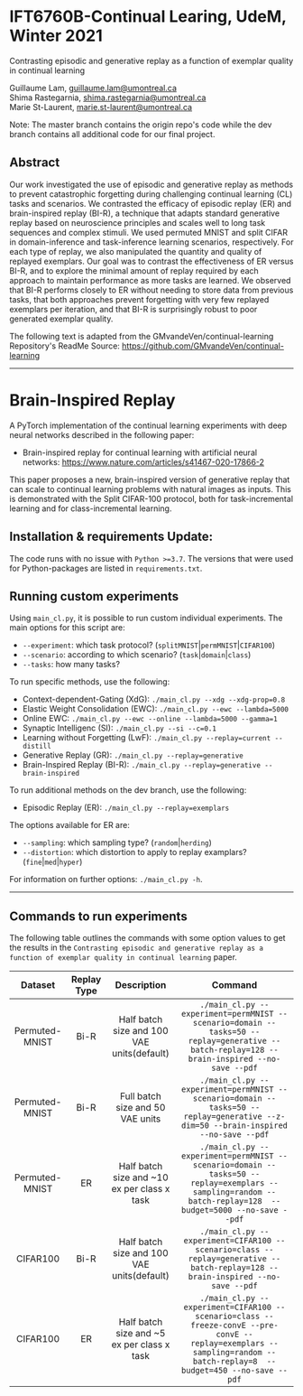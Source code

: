 # IFT6760B-Continual Learing, UdeM, Winter 2021

Contrasting episodic and generative replay as a function of exemplar quality in continual learning

Guillaume Lam, guillaume.lam@umontreal.ca \
Shima Rastegarnia, shima.rastegarnia@umontreal.ca \
Marie St-Laurent, marie.st-laurent@umontreal.ca 

Note: The master branch contains the origin repo's code while the dev branch contains all additional code for our final project.

## Abstract

Our work investigated the use of episodic and generative replay as methods to prevent catastrophic forgetting during challenging continual learning (CL) tasks and scenarios. We contrasted the efficacy of episodic replay (ER) and brain-inspired replay (BI-R), a technique that adapts standard generative replay based on neuroscience principles and scales well to long task sequences and complex stimuli. We used permuted MNIST and split CIFAR in domain-inference and task-inference learning scenarios, respectively. For each type of replay, we also manipulated the quantity and quality of replayed exemplars. Our goal was to contrast the effectiveness of ER versus BI-R, and to explore the minimal amount of replay required by each approach to maintain performance as more tasks are learned. We observed that BI-R performs closely to ER without needing to store data from previous tasks, that both approaches prevent forgetting with very few replayed exemplars per iteration, and that BI-R is surprisingly robust to poor generated exemplar quality.

The following text is adapted from the GMvandeVen/continual-learning Repository's ReadMe
Source: https://github.com/GMvandeVen/continual-learning

---

# Brain-Inspired Replay
A PyTorch implementation of the continual learning experiments with deep neural networks described in the 
following paper:
- Brain-inspired replay for continual learning with artificial neural networks: https://www.nature.com/articles/s41467-020-17866-2

This paper proposes a new, brain-inspired version of generative replay that can scale to continual learning problems with natural images as inputs.
This is demonstrated with the Split CIFAR-100 protocol, both for task-incremental learning and for class-incremental learning.


## Installation & requirements Update:
The code runs with no issue with `Python >=3.7`. The versions that were used for Python-packages are listed in `requirements.txt`.


## Running custom experiments
Using `main_cl.py`, it is possible to run custom individual experiments. The main options for this script are:
- `--experiment`: which task protocol? (`splitMNIST`|`permMNIST`|`CIFAR100`)
- `--scenario`: according to which scenario? (`task`|`domain`|`class`)
- `--tasks`: how many tasks?

To run specific methods, use the following:
- Context-dependent-Gating (XdG): `./main_cl.py --xdg --xdg-prop=0.8`
- Elastic Weight Consolidation (EWC): `./main_cl.py --ewc --lambda=5000`
- Online EWC:  `./main_cl.py --ewc --online --lambda=5000 --gamma=1`
- Synaptic Intelligenc (SI): `./main_cl.py --si --c=0.1`
- Learning without Forgetting (LwF): `./main_cl.py --replay=current --distill`
- Generative Replay (GR): `./main_cl.py --replay=generative`
- Brain-Inspired Replay (BI-R): `./main_cl.py --replay=generative --brain-inspired`

To run additional methods on the dev branch, use the following:
- Episodic Replay (ER): `./main_cl.py --replay=exemplars`

The options available for ER are:
- `--sampling`: which sampling type? (`random`|`herding`)
- `--distortion`: which distortion to apply to replay examplars? (`fine`|`med`|`hyper`)

For information on further options: `./main_cl.py -h`.

---

## Commands to run experiments
The following table outlines the commands with some option values to get the results in the `Contrasting episodic and generative replay as a function of exemplar quality in continual learning` paper.

Dataset | Replay Type | Description | Command
:---:|:---:|:---:|:---:
Permuted-MNIST | Bi-R | Half batch size and 100 VAE units(default) | `./main_cl.py --experiment=permMNIST --scenario=domain --tasks=50 --replay=generative --batch-replay=128 --brain-inspired --no-save --pdf`
Permuted-MNIST | Bi-R | Full batch size and 50 VAE units | `./main_cl.py --experiment=permMNIST --scenario=domain --tasks=50 --replay=generative --z-dim=50 --brain-inspired --no-save --pdf`
Permuted-MNIST | ER | Half batch size and ~10 ex per class x task | `./main_cl.py --experiment=permMNIST --scenario=domain --tasks=50 --replay=exemplars --sampling=random --batch-replay=128  --budget=5000 --no-save --pdf`
CIFAR100 | Bi-R | Half batch size and 100 VAE units(default) | `./main_cl.py --experiment=CIFAR100 --scenario=class --replay=generative --batch-replay=128 --brain-inspired --no-save --pdf`
CIFAR100 | ER | Half batch size and ~5 ex per class x task | `./main_cl.py --experiment=CIFAR100 --scenario=class --freeze-convE --pre-convE --replay=exemplars --sampling=random --batch-replay=8  --budget=450 --no-save --pdf`
